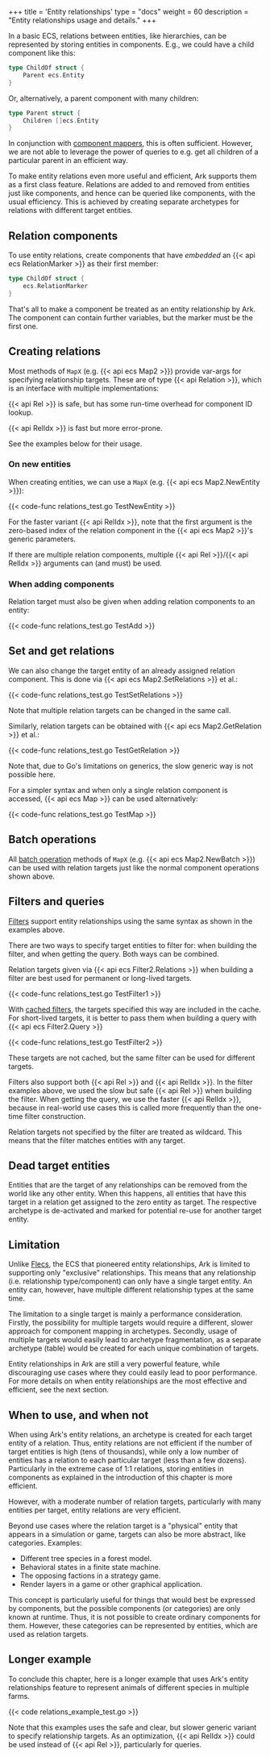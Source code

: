 +++
title = 'Entity relationships'
type = "docs"
weight = 60
description = "Entity relationships usage and details."
+++

In a basic ECS, relations between entities, like hierarchies, can be represented
by storing entities in components.
E.g., we could have a child component like this:

```go
type ChildOf struct {
    Parent ecs.Entity
}
```

Or, alternatively, a parent component with many children:

```go
type Parent struct {
    Children []ecs.Entity
}
```

In conjunction with [component mappers](../operations#component-mappers), this is often sufficient.
However, we are not able to leverage the power of queries to e.g. get all children of a particular parent in an efficient way.

To make entity relations even more useful and efficient, Ark supports them as a first class feature.
Relations are added to and removed from entities just like components,
and hence can be queried like components, with the usual efficiency.
This is achieved by creating separate archetypes
for relations with different target entities.

## Relation components

To use entity relations, create components that have *embedded* an {{< api ecs RelationMarker >}} as their first member:

```go
type ChildOf struct {
    ecs.RelationMarker
}
```

That's all to make a component be treated as an entity relationship by Ark.
The component can contain further variables, but the marker must be the first one.

## Creating relations

Most methods of `MapX` (e.g. {{< api ecs Map2 >}}) provide var-args for specifying relationship targets.
These are of type {{< api Relation >}}, which is an interface with multiple implementations:

{{< api Rel >}} is safe, but has some run-time overhead for component ID lookup.

{{< api RelIdx >}} is fast but more error-prone.

See the examples below for their usage.

### On new entities

When creating entities, we can use a `MapX` (e.g. {{< api ecs Map2.NewEntity >}}):

{{< code-func relations_test.go TestNewEntity >}}

For the faster variant {{< api RelIdx >}}, note that the first argument
is the zero-based index of the relation component in the {{< api ecs Map2 >}}'s generic parameters.

If there are multiple relation components, multiple {{< api Rel >}}/{{< api RelIdx >}} arguments can (and must) be used.

### When adding components

Relation target must also be given when adding relation components to an entity:

{{< code-func relations_test.go TestAdd >}}

## Set and get relations

We can also change the target entity of an already assigned relation component.
This is done via {{< api ecs Map2.SetRelations >}} et al.:

{{< code-func relations_test.go TestSetRelations >}}

Note that multiple relation targets can be changed in the same call.

Similarly, relation targets can be obtained with {{< api ecs Map2.GetRelation >}} et al.:

{{< code-func relations_test.go TestGetRelation >}}

Note that, due to Go's limitations on generics, the slow generic way is not possible here.

For a simpler syntax and when only a single relation component is accessed,
{{< api ecs Map >}} can be used alternatively:

{{< code-func relations_test.go TestMap >}}

## Batch operations

All [batch operation](../batch) methods of `MapX` (e.g. {{< api ecs Map2.NewBatch >}}) can be used with relation targets just like the normal component operations shown above.

## Filters and queries

[Filters](../queries) support entity relationships using the same syntax as shown in the examples above.

There are two ways to specify target entities to filter for: when building the filter, and when getting the query.
Both ways can be combined.

Relation targets given via {{< api ecs Filter2.Relations >}} when building a filter are best used for permanent or long-lived targets.

{{< code-func relations_test.go TestFilter1 >}}

With [cached filters](../queries#filter-caching), the targets specified this way are included in the cache.
For short-lived targets, it is better to pass them when building a query with {{< api ecs Filter2.Query >}}

{{< code-func relations_test.go TestFilter2 >}}

These targets are not cached, but the same filter can be used for different targets.

Filters also support both {{< api Rel >}} and {{< api RelIdx >}}.
In the filter examples above, we used the slow but safe {{< api Rel >}} when building the filter.
When getting the query, we use the faster {{< api RelIdx >}},
because in real-world use cases this is called more frequently than the one-time filter construction.

Relation targets not specified by the filter are treated as wildcard.
This means that the filter matches entities with any target.

## Dead target entities

Entities that are the target of any relationships can be removed from the world like any other entity.
When this happens, all entities that have this target in a relation get assigned to the zero entity as target.
The respective archetype is de-activated and marked for potential re-use for another target entity.

## Limitation

Unlike [Flecs](https://flecs.dev), the ECS that pioneered entity relationships,
Ark is limited to supporting only "exclusive" relationships.
This means that any relationship (i.e. relationship type/component) can only have a single target entity.
An entity can, however, have multiple different relationship types at the same time.

The limitation to a single target is mainly a performance consideration.
Firstly, the possibility for multiple targets would require a different,
slower approach for component mapping in archetypes.
Secondly, usage of multiple targets would easily lead to archetype fragmentation,
as a separate archetype (table) would be created for each unique combination of targets.

Entity relationships in Ark are still a very powerful feature,
while discouraging use cases where they could easily lead to poor performance.
For more details on when entity relationships are the most effective and efficient,
see the next section.

## When to use, and when not

When using Ark's entity relations, an archetype is created for each target entity of a relation.
Thus, entity relations are not efficient if the number of target entities is high (tens of thousands),
while only a low number of entities has a relation to each particular target (less than a few dozens).
Particularly in the extreme case of 1:1 relations, storing entities in components
as explained in the introduction of this chapter is more efficient.

However, with a moderate number of relation targets, particularly with many entities per target,
entity relations are very efficient.

Beyond use cases where the relation target is a "physical" entity that appears
in a simulation or game, targets can also be more abstract, like categories.
Examples:

 - Different tree species in a forest model.
 - Behavioral states in a finite state machine.
 - The opposing factions in a strategy game.
 - Render layers in a game or other graphical application.

This concept is particularly useful for things that would best be expressed by components,
but the possible components (or categories) are only known at runtime.
Thus, it is not possible to create ordinary components for them.
However, these categories can be represented by entities, which are used as relation targets.

## Longer example

To conclude this chapter, here is a longer example that uses Ark's entity relationships feature
to represent animals of different species in multiple farms.

{{< code relations_example_test.go >}}

Note that this examples uses the safe and clear, but slower generic variant to specify relationship targets.
As an optimization, {{< api RelIdx >}} could be used instead of {{< api Rel >}}, particularly for queries.